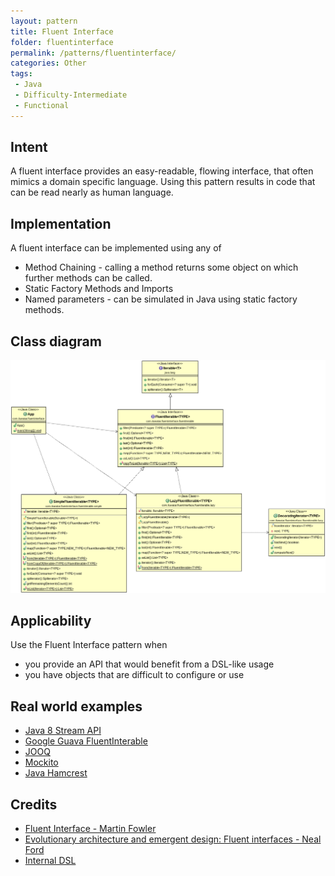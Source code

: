 ```yaml
---
layout: pattern
title: Fluent Interface
folder: fluentinterface
permalink: /patterns/fluentinterface/
categories: Other
tags: 
 - Java
 - Difficulty-Intermediate
 - Functional
---
```


## Intent
A fluent interface provides an easy-readable, flowing interface, that often mimics a domain specific language. Using this pattern results in code that can be read nearly as human language.

## Implementation

A fluent interface can be implemented using any of
 
 * Method Chaining - calling a method returns some object on which further methods can be called.
 * Static Factory Methods and Imports
 * Named parameters - can be simulated in Java using static factory methods.

## Class diagram
![Fluent Interface](./etc/fluentinterface.png "Fluent Interface")

## Applicability
Use the Fluent Interface pattern when

* you provide an API that would benefit from a DSL-like usage
* you have objects that are difficult to configure or use

## Real world examples

* [Java 8 Stream API](http://www.oracle.com/technetwork/articles/java/ma14-java-se-8-streams-2177646.html)
* [Google Guava FluentInterable](https://github.com/google/guava/wiki/FunctionalExplained)
* [JOOQ](http://www.jooq.org/doc/3.0/manual/getting-started/use-cases/jooq-as-a-standalone-sql-builder/)
* [Mockito](http://mockito.org/)
* [Java Hamcrest](http://code.google.com/p/hamcrest/wiki/Tutorial)

## Credits

* [Fluent Interface - Martin Fowler](http://www.martinfowler.com/bliki/FluentInterface.html)
* [Evolutionary architecture and emergent design: Fluent interfaces - Neal Ford](http://www.ibm.com/developerworks/library/j-eaed14/)
* [Internal DSL](http://www.infoq.com/articles/internal-dsls-java)
